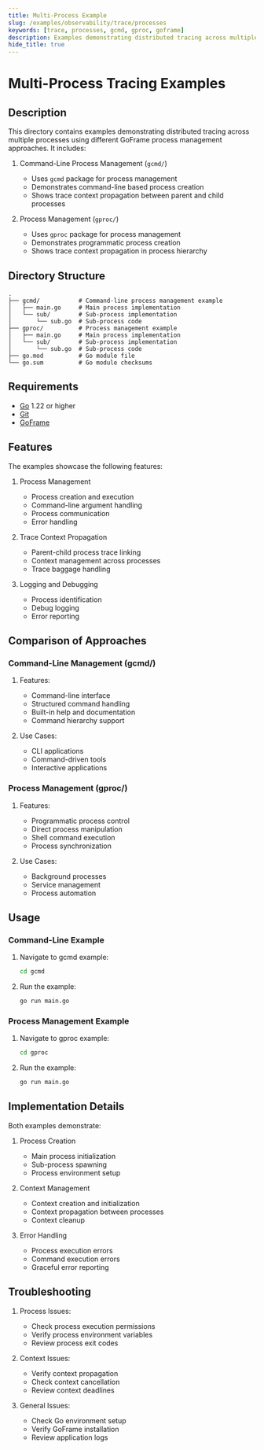 ```yaml
---
title: Multi-Process Example
slug: /examples/observability/trace/processes
keywords: [trace, processes, gcmd, gproc, goframe]
description: Examples demonstrating distributed tracing across multiple processes using different GoFrame process management approaches
hide_title: true
---
```


# Multi-Process Tracing Examples

## Description

This directory contains examples demonstrating distributed tracing across multiple processes using different GoFrame process management approaches. It includes:

1. Command-Line Process Management (`gcmd/`)
   - Uses `gcmd` package for process management
   - Demonstrates command-line based process creation
   - Shows trace context propagation between parent and child processes

2. Process Management (`gproc/`)
   - Uses `gproc` package for process management
   - Demonstrates programmatic process creation
   - Shows trace context propagation in process hierarchy

## Directory Structure

```
.
├── gcmd/           # Command-line process management example
│   ├── main.go     # Main process implementation
│   └── sub/        # Sub-process implementation
│       └── sub.go  # Sub-process code
├── gproc/          # Process management example
│   ├── main.go     # Main process implementation
│   └── sub/        # Sub-process implementation
│       └── sub.go  # Sub-process code
├── go.mod          # Go module file
└── go.sum          # Go module checksums
```

## Requirements

- [Go](https://golang.org/dl/) 1.22 or higher
- [Git](https://git-scm.com/downloads)
- [GoFrame](https://goframe.org)

## Features

The examples showcase the following features:

1. Process Management
   - Process creation and execution
   - Command-line argument handling
   - Process communication
   - Error handling

2. Trace Context Propagation
   - Parent-child process trace linking
   - Context management across processes
   - Trace baggage handling

3. Logging and Debugging
   - Process identification
   - Debug logging
   - Error reporting

## Comparison of Approaches

### Command-Line Management (gcmd/)
1. Features:
   - Command-line interface
   - Structured command handling
   - Built-in help and documentation
   - Command hierarchy support

2. Use Cases:
   - CLI applications
   - Command-driven tools
   - Interactive applications

### Process Management (gproc/)
1. Features:
   - Programmatic process control
   - Direct process manipulation
   - Shell command execution
   - Process synchronization

2. Use Cases:
   - Background processes
   - Service management
   - Process automation

## Usage

### Command-Line Example
1. Navigate to gcmd example:
   ```bash
   cd gcmd
   ```

2. Run the example:
   ```bash
   go run main.go
   ```

### Process Management Example
1. Navigate to gproc example:
   ```bash
   cd gproc
   ```

2. Run the example:
   ```bash
   go run main.go
   ```

## Implementation Details

Both examples demonstrate:

1. Process Creation
   - Main process initialization
   - Sub-process spawning
   - Process environment setup

2. Context Management
   - Context creation and initialization
   - Context propagation between processes
   - Context cleanup

3. Error Handling
   - Process execution errors
   - Command execution errors
   - Graceful error reporting

## Troubleshooting

1. Process Issues:
   - Check process execution permissions
   - Verify process environment variables
   - Review process exit codes

2. Context Issues:
   - Verify context propagation
   - Check context cancellation
   - Review context deadlines

3. General Issues:
   - Check Go environment setup
   - Verify GoFrame installation
   - Review application logs
